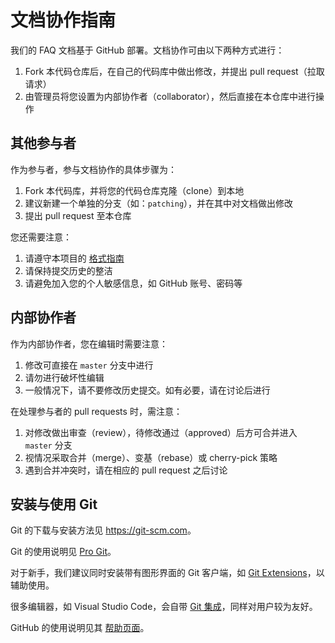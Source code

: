 # 文档协作指南

我们的 FAQ 文档基于 GitHub 部署。文档协作可由以下两种方式进行：

1. Fork 本代码仓库后，在自己的代码库中做出修改，并提出 pull request（拉取请求）
1. 由管理员将您设置为内部协作者（collaborator），然后直接在本仓库中进行操作

## 其他参与者

作为参与者，参与文档协作的具体步骤为：

1. Fork 本代码库，并将您的代码仓库克隆（clone）到本地
1. 建议新建一个单独的分支（如：`patching`），并在其中对文档做出修改
1. 提出 pull request 至本仓库

您还需要注意：

1. 请遵守本项目的 [格式指南](STYLE_GUIDE.md)
1. 请保持提交历史的整洁
1. 请避免加入您的个人敏感信息，如 GitHub 账号、密码等

## 内部协作者

作为内部协作者，您在编辑时需要注意：

1. 修改可直接在 `master` 分支中进行
1. 请勿进行破坏性编辑
1. 一般情况下，请不要修改历史提交。如有必要，请在讨论后进行

在处理参与者的 pull requests 时，需注意：

1. 对修改做出审查（review），待修改通过（approved）后方可合并进入 `master` 分支
1. 视情况采取合并（merge）、变基（rebase）或 cherry-pick 策略
1. 遇到合并冲突时，请在相应的 pull request 之后讨论

## 安装与使用 Git

Git 的下载与安装方法见 <https://git-scm.com>。

Git 的使用说明见 [Pro Git](https://git-scm.com/book/zh/v2)。

对于新手，我们建议同时安装带有图形界面的 Git 客户端，如 [Git Extensions](https://gitextensions.github.io)，以辅助使用。

很多编辑器，如 Visual Studio Code，会自带 [Git 集成](https://code.visualstudio.com/Docs/editor/versioncontrol)，同样对用户较为友好。

GitHub 的使用说明见其 [帮助页面](https://help.github.com/)。
